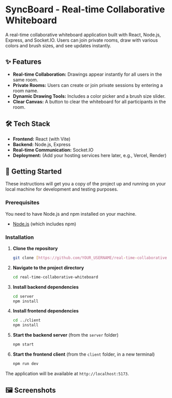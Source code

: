 # SyncBoard - Real-time Collaborative Whiteboard

A real-time collaborative whiteboard application built with React, Node.js, Express, and Socket.IO. Users can join private rooms, draw with various colors and brush sizes, and see updates instantly.

## ✨ Features

- **Real-time Collaboration:** Drawings appear instantly for all users in the same room.
- **Private Rooms:** Users can create or join private sessions by entering a room name.
- **Dynamic Drawing Tools:** Includes a color picker and a brush size slider.
- **Clear Canvas:** A button to clear the whiteboard for all participants in the room.

## 🛠️ Tech Stack

- **Frontend:** React (with Vite)
- **Backend:** Node.js, Express
- **Real-time Communication:** Socket.IO
- **Deployment:** (Add your hosting services here later, e.g., Vercel, Render)

## 🚀 Getting Started

These instructions will get you a copy of the project up and running on your local machine for development and testing purposes.

### Prerequisites

You need to have Node.js and npm installed on your machine.

- [Node.js](https://nodejs.org/) (which includes npm)

### Installation

1.  **Clone the repository**
    ```sh
    git clone [https://github.com/YOUR_USERNAME/real-time-collaborative-whiteboard.git](https://github.com/YOUR_USERNAME/real-time-collaborative-whiteboard.git)
    ```
2.  **Navigate to the project directory**
    ```sh
    cd real-time-collaborative-whiteboard
    ```
3.  **Install backend dependencies**
    ```sh
    cd server
    npm install
    ```
4.  **Install frontend dependencies**
    ```sh
    cd ../client
    npm install
    ```
5.  **Start the backend server** (from the `server` folder)
    ```sh
    npm start
    ```
6.  **Start the frontend client** (from the `client` folder, in a new terminal)
    ```sh
    npm run dev
    ```
The application will be available at `http://localhost:5173`.

## 🖼️ Screenshots

